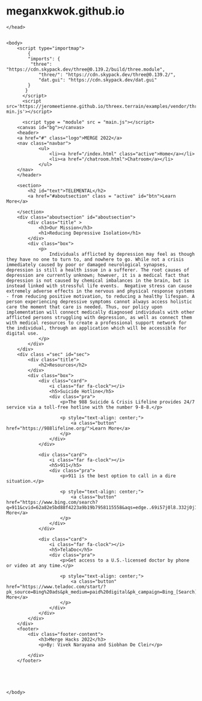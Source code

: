 # meganxkwok.github.io

<!doctype html>
<html>
    <head>
        <title>MergeHacks 2022</title>
        <link rel="stylesheet" href="https://cdnjs.cloudflare.com/ajax/libs/font-awesome/4.7.0/css/font-awesome.min.css">
        <link rel="stylesheet" type="text/css" href="style.css">
        
    </head>

      
    <body>
        <script type="importmap">
            {
            "imports": {
             "three": "https://cdn.skypack.dev/three@0.139.2/build/three.module",
                "three/": "https://cdn.skypack.dev/three@0.139.2/",      
                "dat.gui": "https://cdn.skypack.dev/dat.gui"
            }
           }
          </script>
          <script src='https://jeromeetienne.github.io/threex.terrain/examples/vendor/three.js/build/three-min.js'></script>
<script src='https://jeromeetienne.github.io/threex.terrain/examples/vendor/three.js/examples/js/SimplexNoise.js'></script>
<script src='https://jeromeetienne.github.io/threex.terrain/threex.terrain.js'></script>
<script src="https://kit.fontawesome.com/a076d05399.js" crossorigin="anonymous"></script>
          
          <script type = "module" src = "main.js"></script>
        <canvas id="bg"></canvas>
        <header>
        <a href="#" class="logo">MERGE 2022</a>
        <nav class="navbar">
                <ul>
                    <li><a href="/index.html" class="active">Home</a></li>
                    <li><a href="/chatroom.html">Chatroom</a></li>
                </ul>
        </nav>
        </header>
        
        <section>
            <h2 id="text">TELEMENTAL</h2>
            <a href="#aboutsection" class = "active" id="btn">Learn More</a>
            
        </section>
        <div class="aboutsection" id="aboutsection">
            <div class="title" >
                <h3>Our Mission</h3>
                <h1>Reducing Depressive Isolation</h1>
            </div>
            <div class="box">  
                <p>
                    Individuals afflicted by depression may feel as though they have no one to turn to, and nowhere to go. While not a crisis immediately caused by poor or damaged neurological synapses, depression is still a health issue in a sufferer. The root causes of depression are currently unknown; however, it is a medical fact that depression is not caused by chemical imbalances in the brain, but is instead linked with stressful life events.  Negative stress can cause extremely adverse effects in the nervous and physical response systems - from reducing positive motivation, to reducing a healthy lifespan. A person experiencing depressive symptoms cannot always access holistic care the moment that care is needed. Thus, our policy upon implementation will connect medically diagnosed individuals with other afflicted persons struggling with depression, as well as connect them with medical resources to create a professional support network for the individual, through an application which will be accessible for digital use.
                </p>
            </div> 
        </div>
        <div class ="sec" id="sec">
            <div class="title">
                <h2>Resources</h2>
            </div>
            <div class="box">
                <div class="card">
                    <i class="far fa-clock"></i>
                    <h5>Suicide Hotline</h5>
                    <div class="pra">
                        <p>The 988 Suicide & Crisis Lifeline provides 24/7 service via a toll-free hotline with the number 9-8-8.</p>

                        <p style="text-align: center;">
                            <a class="button" href="https://988lifeline.org/">Learn More</a>
                        </p>
                    </div>
                </div>

                <div class="card">
                    <i class="far fa-clock"></i>
                    <h5>911</h5>
                    <div class="pra">
                        <p>911 is the best option to call in a dire situation.</p>

                        <p style="text-align: center;">
                            <a class="button" href="https://www.bing.com/search?q=911&cvid=62a82e5bd88f4223a9b19b7958115558&aqs=edge..69i57j0l8.332j0j1&pglt=41&FORM=ANNTA1&PC=ACTS">Learn More</a>
                        </p>
                    </div>
                </div>

                <div class="card">
                    <i class="far fa-clock"></i>
                    <h5>TelaDoc</h5>
                    <div class="pra">
                        <p>Get access to a U.S.-licensed doctor by phone or video at any time.</p>

                        <p style="text-align: center;">
                            <a class="button" href="https://www.teladoc.com/start/?pk_source=Bing%20ads&pk_medium=paid%20digital&pk_campaign=Bing_[Search]_[Brand]_[Core]_EX_PH&pk_keyword=teladoc&msclkid=677dc49dcfe71a2ae0d6a6417ae4d118&utm_source=bing&utm_medium=cpc&utm_campaign=FM%5BSearch%5D_%5BBrand%5D_%5BCore%5D_EX_PH&utm_term=teladoc&utm_content=0_Brand_Core_Computer">Learn More</a>
                        </p>
                    </div>
                </div>
            </div>
        </div>
        <footer>
            <div class="footer-content">
                <h3>Merge Hacks 2022</h3>
                <p>By: Vivek Narayana and Siobhan De Cleir</p>
                
            </div>
        </footer>
        
        


        
    </body>
</html>

